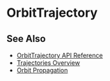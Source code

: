 # OrbitTrajectory

## See Also

- [OrbitTrajectory API Reference](../../library_api/trajectories/orbit_trajectory.md)
- [Trajectories Overview](index.md)
- [Orbit Propagation](../orbit_propagation/index.md)
